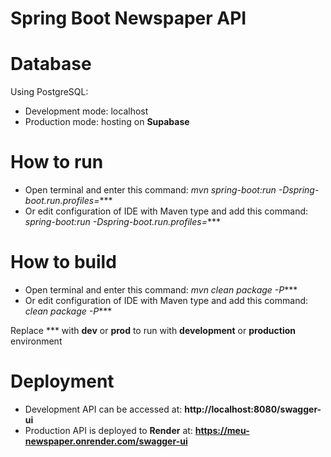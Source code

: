 
# Spring Boot Newspaper API

# Database
Using PostgreSQL:
- Development mode: localhost
- Production mode: hosting on **Supabase**

# How to run
- Open terminal and enter this command: *mvn spring-boot:run -Dspring-boot.run.profiles=****
- Or edit configuration of IDE with Maven type and add this command: *spring-boot:run -Dspring-boot.run.profiles=****

# How to build
- Open terminal and enter this command: *mvn clean package -P****
- Or edit configuration of IDE with Maven type and add this command: *clean package -P****

Replace *** with **dev** or **prod** to run with **development** or **production** environment

# Deployment
- Development API can be accessed at: **http://localhost:8080/swagger-ui**
- Production API is deployed to **Render** at: **https://meu-newspaper.onrender.com/swagger-ui**

